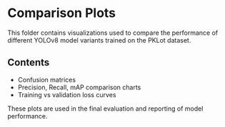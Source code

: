 # Comparison Plots

This folder contains visualizations used to compare the performance of different YOLOv8 model variants trained on the PKLot dataset.

## Contents

- Confusion matrices
- Precision, Recall, mAP comparison charts
- Training vs validation loss curves

These plots are used in the final evaluation and reporting of model performance.
